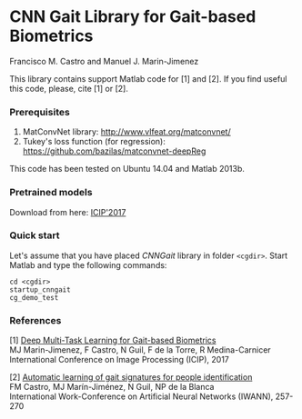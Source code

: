 # CNN Gait Library for Gait-based Biometrics

Francisco M. Castro and Manuel J. Marin-Jimenez

This library contains support Matlab code for [1] and [2].
If you find useful this code, please, cite [1] or [2].

### Prerequisites
1. MatConvNet library: http://www.vlfeat.org/matconvnet/
1. Tukey's loss function (for regression): https://github.com/bazilas/matconvnet-deepReg

This code has been tested on Ubuntu 14.04 and Matlab 2013b.

### Pretrained models
Download from here: [ICIP'2017](https://www.dropbox.com/sh/wsywgfykmb6pdqw/AAA_5xdywUmBRuMNGLR1WA_oa?dl=0)

### Quick start
Let's assume that you have placed _CNNGait_ library in folder `<cgdir>`. 
Start Matlab and type the following commands:

```
cd <cgdir>
startup_cnngait
cg_demo_test
```

### References
[1] [Deep Multi-Task Learning for Gait-based Biometrics](https://www.researchgate.net/publication/319650919_DEEP_MULTI-TASK_LEARNING_FOR_GAIT-BASED_BIOMETRICS)  
MJ Marin-Jimenez, F Castro, N Guil, F de la Torre, R Medina-Carnicer   
International Conference on Image Processing (ICIP), 2017   

[2] [Automatic learning of gait signatures for people identification](https://www.researchgate.net/publication/301841586_Automatic_learning_of_gait_signatures_for_people_identification)   
FM Castro, MJ Marín-Jiménez, N Guil, NP de la Blanca   
International Work-Conference on Artificial Neural Networks (IWANN), 257-270   

